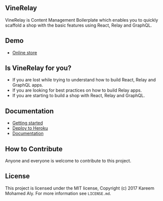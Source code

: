 VineRelay
---------------
VineRelay is Content Management Boilerplate which enables you to quickly scaffold a shop with the basic features using React, Relay and GraphQL.

Demo
---------
- [Online store](http://vinerelaydemo.herokuapp.com)

Is VineRelay for you?
---------------
- If you are lost while trying to understand how to build React, Relay and GraphQL apps.
- If you are looking for best practices on how to build Relay apps.
- If you are starting to build a shop with React, Relay and GraphQL.

Documentation
-------------------
- [Getting started](/docs/start/installation.md)
- [Deploy to Heroku](/docs/start/installation.md)
- [Documentation](/docs/index.md)

How to Contribute
-------------------
Anyone and everyone is welcome to contribute to this project.

License
----------
This project is licensed under the MIT license, Copyright (c) 2017 Kareem Mohamed Aly. For more information see `LICENSE.md`.
